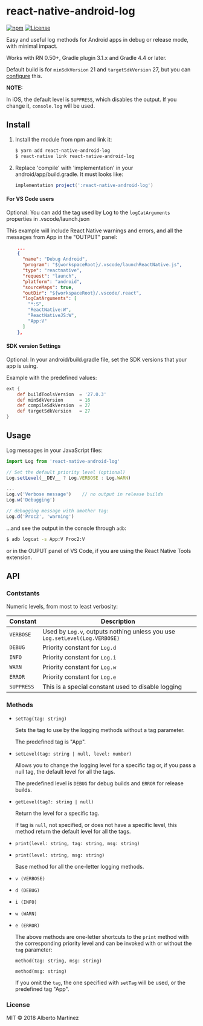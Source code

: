 # react-native-android-log

[![npm][npm-image]](https://www.npmjs.com/package/react-native-android-log)
[![License][license-image]](LICENSE)

Easy and useful log methods for Android apps in debug or release mode, with minimal impact.

Works with RN 0.50+, Gradle plugin 3.1.x and Gradle 4.4 or later.

Default build is for `minSdkVersion` 21 and `targetSdkVersion` 27, but you can [configure](#sdk-version-settings) this.

**NOTE:**

In iOS, the default level is `SUPPRESS`, which disables the output. If you change it, `console.log` will be used.

## Install

1. Install the module from npm and link it:
    ```bash
    $ yarn add react-native-android-log
    $ react-native link react-native-android-log
    ```

2. Replace 'compile' with 'implementation' in your android/app/build.gradle. It must looks like:
    ```gradle
    implementation project(':react-native-android-log')
    ```

#### For VS Code users

Optional: You can add the tag used by Log to the `logCatArguments` properties in .vscode/launch.json

This example will include React Native warnings and errors, and all the messages from App in the "OUTPUT" panel:
```json
    ...
    {
      "name": "Debug Android",
      "program": "${workspaceRoot}/.vscode/launchReactNative.js",
      "type": "reactnative",
      "request": "launch",
      "platform": "android",
      "sourceMaps": true,
      "outDir": "${workspaceRoot}/.vscode/.react",
      "logCatArguments": [
        "*:S",
        "ReactNative:W",
        "ReactNativeJS:W",
        "App:V"
      ]
    },
```

#### SDK version Settings

Optional: In your android/build.gradle file, set the SDK versions that your app is using.

Example with the predefined values:
```groovy
ext {
    def buildToolsVersion  = '27.0.3'
    def minSdkVersion      = 16
    def compileSdkVersion  = 27
    def targetSdkVersion   = 27
}
```

## Usage

Log messages in your JavaScript files:

```js
import Log from 'react-native-android-log'

// Set the default priority level (optional)
Log.setLevel(__DEV__ ? Log.VERBOSE : Log.WARN)

...
Log.v('Verbose message')    // no output in release builds
Log.w('Debugging')

// debugging message with amother tag:
Log.d('Proc2', 'warning')
```

...and see the output in the console through `adb`:

```bash
$ adb logcat -s App:V Proc2:V
```

or in the OUPUT panel of VS Code, if you are using the React Native Tools extension.

## API

### Contstants

Numeric levels, from most to least verbosity:

Constant | Description
---------|------------
`VERBOSE` | Used by `Log.v`, outputs nothing unless you use `Log.setLevel(Log.VERBOSE)`
`DEBUG` | Priority constant for `Log.d`
`INFO` | Priority constant for `Log.i`
`WARN` | Priority constant for `Log.w`
`ERROR` | Priority constant for `Log.e`
`SUPPRESS` |  This is a special constant used to disable logging

### Methods

- `setTag(tag: string)`

    Sets the tag to use by the logging methods without a tag parameter.

    The predefined tag is "App".

- `setLevel(tag: string | null, level: number)`

    Allows you to change the logging level for a specific tag or, if you pass a null tag, the default level for all the tags.

    The predefined level is `DEBUG` for debug builds and `ERROR` for release builds.

- `getLevel(tag?: string | null)`

    Return the level for a specific tag.

    If tag is `null`, not specified, or does not have a specific level, this method return the default level for all the tags.

- `print(level: string, tag: string, msg: string)`
- `print(level: string, msg: string)`

    Base method for all the one-letter logging methods.

- `v (VERBOSE)`
- `d (DEBUG)`
- `i (INFO)`
- `w (WARN)`
- `e (ERROR)`

    The above methods are one-letter shortcuts to the `print` method with the corresponding priority level and can be invoked with or without the `tag` parameter:

    `method(tag: string, msg: string)`

    `method(msg: string)`

    If you omit the `tag`, the one specified with `setTag` will be used, or the predefined tag "App".

### License

MIT &copy; 2018 Alberto Martínez

[npm-image]:      https://img.shields.io/npm/v/react-native-android-log.svg
[license-image]:  https://img.shields.io/npm/l/express.svg
